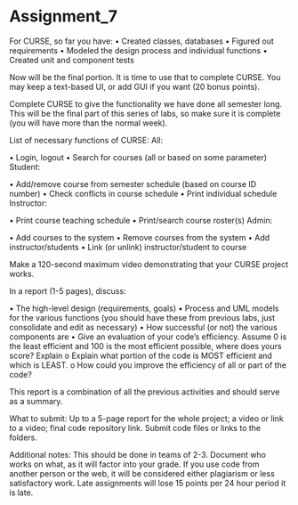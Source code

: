 # Assignment_7
For CURSE, so far you have:
• Created classes, databases
• Figured out requirements
• Modeled the design process and individual functions
• Created unit and component tests

Now will be the final portion. It is time to use that to complete CURSE. You may keep a text-based UI,
or add GUI if you want (20 bonus points).

Complete CURSE to give the functionality we have done all semester long. This will be the final part of
this series of labs, so make sure it is complete (you will have more than the normal week).

List of necessary functions of CURSE:
All:

• Login, logout
• Search for courses (all or based on some parameter)
Student:

• Add/remove course from semester schedule (based on course ID number)
• Check conflicts in course schedule
• Print individual schedule
Instructor:

• Print course teaching schedule
• Print/search course roster(s)
Admin:

• Add courses to the system
• Remove courses from the system
• Add instructor/students
• Link (or unlink) instructor/student to course

Make a 120-second maximum video demonstrating that your CURSE project works.

In a report (1-5 pages), discuss:

• The high-level design (requirements, goals)
• Process and UML models for the various functions (you should have these from previous labs, just
consolidate and edit as necessary)
• How successful (or not) the various components are
• Give an evaluation of your code’s efficiency. Assume 0 is the least efficient and 100 is the most efficient
possible, where does yours score? Explain
o Explain what portion of the code is MOST efficient and which is LEAST.
o How could you improve the efficiency of all or part of the code?

This report is a combination of all the previous activities and should serve as a summary.

What to submit: Up to a 5-page report for the whole project; a video or link to a video; final code repository
link. Submit code files or links to the folders.

Additional notes: This should be done in teams of 2-3. Document who works on what, as it will factor
into your grade. If you use code from another person or the web, it will be considered either plagiarism or
less satisfactory work. Late assignments will lose 15 points per 24 hour period it is late.
